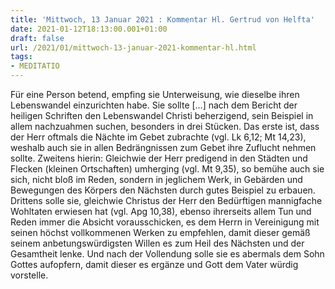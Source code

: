 ```yaml
---
title: 'Mittwoch, 13 Januar 2021 : Kommentar Hl. Gertrud von Helfta'
date: 2021-01-12T18:13:00.001+01:00
draft: false
url: /2021/01/mittwoch-13-januar-2021-kommentar-hl.html
tags: 
- MEDITATIO
---
```


Für eine Person betend, empfing sie Unterweisung, wie dieselbe ihren Lebenswandel einzurichten habe. Sie sollte \[…\] nach dem Bericht der heiligen Schriften den Lebenswandel Christi beherzigend, sein Beispiel in allem nachzuahmen suchen, besonders in drei Stücken. Das erste ist, dass der Herr oftmals die Nächte im Gebet zubrachte (vgl. Lk 6,12; Mt 14,23), weshalb auch sie in allen Bedrängnissen zum Gebet ihre Zuflucht nehmen sollte. Zweitens hierin: Gleichwie der Herr predigend in den Städten und Flecken (kleinen Ortschaften) umherging (vgl. Mt 9,35), so bemühe auch sie sich, nicht bloß im Reden, sondern in jeglichem Werk, in Gebärden und Bewegungen des Körpers den Nächsten durch gutes Beispiel zu erbauen. Drittens solle sie, gleichwie Christus der Herr den Bedürftigen mannigfache Wohltaten erwiesen hat (vgl. Apg 10,38), ebenso ihrerseits allem Tun und Reden immer die Absicht vorausschicken, es dem Herrn in Vereinigung mit seinen höchst vollkommenen Werken zu empfehlen, damit dieser gemäß seinem anbetungswürdigsten Willen es zum Heil des Nächsten und der Gesamtheit lenke. Und nach der Vollendung solle sie es abermals dem Sohn Gottes aufopfern, damit dieser es ergänze und Gott dem Vater würdig vorstelle.